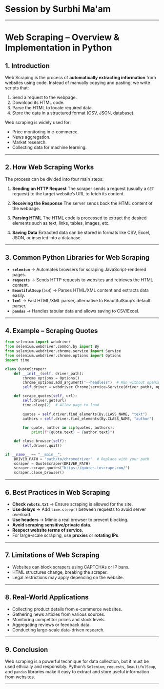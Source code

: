 #  Session by Surbhi Ma'am   

---

# **Web Scraping – Overview & Implementation in Python**

## **1. Introduction**

Web Scraping is the process of **automatically extracting information** from websites using code. Instead of manually copying and pasting, we write scripts that:

1. Send a request to the webpage.
2. Download its HTML code.
3. Parse the HTML to locate required data.
4. Store the data in a structured format (CSV, JSON, database).

Web scraping is widely used for:

* Price monitoring in e-commerce.
* News aggregation.
* Market research.
* Collecting data for machine learning.

---

## **2. How Web Scraping Works**

The process can be divided into four main steps:

1. **Sending an HTTP Request**
   The scraper sends a request (usually a `GET` request) to the target website’s URL to fetch its content.

2. **Receiving the Response**
   The server sends back the HTML content of the webpage.

3. **Parsing HTML**
   The HTML code is processed to extract the desired elements such as text, links, tables, images, etc.

4. **Saving Data**
   Extracted data can be stored in formats like CSV, Excel, JSON, or inserted into a database.

---

## **3. Common Python Libraries for Web Scraping**

* **`selenium`** → Automates browsers for scraping JavaScript-rendered pages.
* **`requests`** → Sends HTTP requests to websites and retrieves the HTML content.
* **`BeautifulSoup`** (`bs4`) → Parses HTML/XML content and extracts data easily.
* **`lxml`** → Fast HTML/XML parser, alternative to BeautifulSoup’s default parser.
* **`pandas`** → Handles tabular data and allows saving to CSV/Excel.

---

## **4. Example – Scraping Quotes**

```python
from selenium import webdriver
from selenium.webdriver.common.by import By
from selenium.webdriver.chrome.service import Service
from selenium.webdriver.chrome.options import Options
import time

class QuoteScraper:
    def __init__(self, driver_path):
        chrome_options = Options()
        chrome_options.add_argument("--headless")  # Run without opening browser window
        self.driver = webdriver.Chrome(service=Service(driver_path), options=chrome_options)

    def scrape_quotes(self, url):
        self.driver.get(url)
        time.sleep(2)  # Allow page to load
        
        quotes = self.driver.find_elements(By.CLASS_NAME, "text")
        authors = self.driver.find_elements(By.CLASS_NAME, "author")
        
        for quote, author in zip(quotes, authors):
            print(f"{quote.text} — {author.text}")

    def close_browser(self):
        self.driver.quit()

if __name__ == "__main__":
    DRIVER_PATH = "path/to/chromedriver"  # Replace with your path
    scraper = QuoteScraper(DRIVER_PATH)
    scraper.scrape_quotes("https://quotes.toscrape.com/")
    scraper.close_browser()
```

---

## **6. Best Practices in Web Scraping**

* **Check `robots.txt`** → Ensure scraping is allowed for the site.
* **Use delays** → Add `time.sleep()` between requests to avoid server overload.
* **Use headers** → Mimic a real browser to prevent blocking.
* **Avoid scraping sensitive/private data**.
* **Respect website terms of service**.
* For large-scale scraping, use **proxies** or **rotating IPs**.

---

## **7. Limitations of Web Scraping**

* Websites can block scrapers using CAPTCHAs or IP bans.
* HTML structures change, breaking the scraper.
* Legal restrictions may apply depending on the website.

---

## **8. Real-World Applications**

* Collecting product details from e-commerce websites.
* Gathering news articles from various sources.
* Monitoring competitor prices and stock levels.
* Aggregating reviews or feedback data.
* Conducting large-scale data-driven research.

---

## **9. Conclusion**

Web scraping is a powerful technique for data collection, but it must be used ethically and responsibly. Python’s `Selenium`, `requests`, `BeautifulSoup`, and `pandas` libraries make it easy to extract and store useful information from websites.

---







